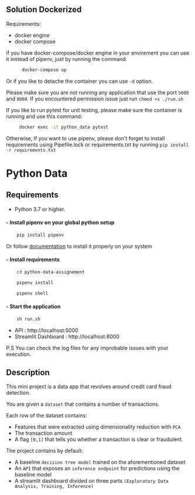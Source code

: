 ## Solution Dockerized
Requirements:
 - docker engine
 - docker compose

if you have docker-compose/docker engine in your envirement you can use it instead of pipenv, just by running the command:
```sh
      docker-compose up 
```
Or if you like to detache the container you can use `-d` option.

Please make sure you are not running any application that use the port `5000` and `8000`. 
If you encountered permission issue just run `chmod +x ./run.sh`

If you like to run pytest for unit testing, please make sure the container is running and  use this command:
```sh
     docker exec -it python_data pytest
```

Otherwise, If you want to use pipenv, please don't forget to install requirements using Pipefile.lock or requirements.txt by running `pip install -r requirements.txt`

# Python Data 

## Requirements
- Python 3.7 or higher.
#### - Install pipenv on your global python setup
```Python
    pip install pipenv 
```
Or follow [documentation](https://pipenv.pypa.io/en/latest/install/) to install it properly on your system
#### - Install requirements
```sh
    cd python-data-assignement
```
```Python
    pipenv install
```
```Python
    pipenv shell
```
#### - Start the application
```sh
    sh run.sh
```
- API : http://localhost:5000
- Streamlit Dashboard : http://localhost:8000

P.S You can check the log files for any improbable issues with your execution.

## Description
This mini project is a data app that revolves around credit card fraud detection.

You are given a `dataset` that contains a number of transactions.

Each row of the dataset contains:
- Features that were extracted using dimensionality reduction with `PCA` 
- The transaction amount
- A flag `[0,1]` that tells you whether a transaction is clear or fraudulent.

The project contains by default:
- A baseline `decision tree model` trained on the aforementioned dataset
- An `API` that exposes an `inference endpoint` for predictions using the baseline model
- A streamlit dashboard divided on three parts `(Exploratory Data Analysis, Training, Inference)`
